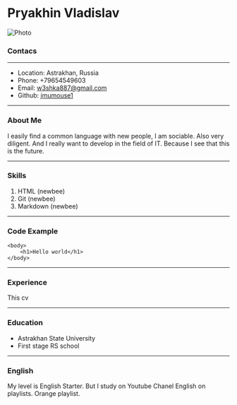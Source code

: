 # **Pryakhin Vladislav**

![Photo](/rsschool-cv/img/img.jpg)

### Contacs

---

- Location: Astrakhan, Russia
- Phone: +79654549603
- Email: w3shka887@gmail.com
- Github: [jmumouse1](https://github.com/jmumouse1/rsschool-cv)

---

### About Me

I easily find a common language with new people, I am sociable.
Also very diligent.
And I really want to develop in the field of IT. Because I see that this is the future.

---

### Skills

1. HTML (newbee)
2. Git (newbee)
3. Markdown (newbee)

---

### Code Example

```
<body>
    <h1>Hello world</h1>
</body>

```

---

### Experience

This cv

---

### Education

- Astrakhan State University
- First stage RS school

---

### English

My level is English Starter.
But I study on Youtube Chanel English on playlists.
Orange playlist.

